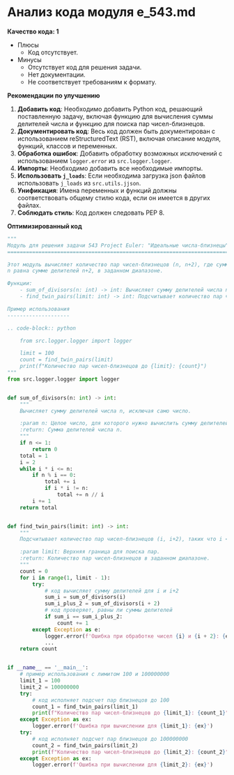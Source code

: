 # Анализ кода модуля e_543.md

**Качество кода: 1**
- Плюсы
    - Код отсутствует.
- Минусы
    - Отсутствует код для решения задачи.
    - Нет документации.
    - Не соответствует требованиям к формату.

**Рекомендации по улучшению**

1. **Добавить код**: Необходимо добавить Python код, решающий поставленную задачу, включая функцию для вычисления суммы делителей числа и функцию для поиска пар чисел-близнецов.
2. **Документировать код**: Весь код должен быть документирован с использованием reStructuredText (RST), включая описание модуля, функций, классов и переменных.
3. **Обработка ошибок**:  Добавить обработку возможных исключений с использованием `logger.error` из `src.logger.logger`.
4. **Импорты**:  Необходимо добавить все необходимые импорты.
5. **Использовать `j_loads`**: Если необходима загрузка json файлов использовать `j_loads` из `src.utils.jjson`.
6. **Унификация**: Имена переменных и функций должны соответствовать общему стилю кода, если он имеется в других файлах.
7. **Соблюдать стиль**: Код должен следовать PEP 8.

**Оптимизированный код**

```python
"""
Модуль для решения задачи 543 Project Euler: "Идеальные числа-близнецы".
========================================================================

Этот модуль вычисляет количество пар чисел-близнецов (n, n+2), где сумма делителей
n равна сумме делителей n+2, в заданном диапазоне.

Функции:
    - sum_of_divisors(n: int) -> int: Вычисляет сумму делителей числа n, исключая само число.
    - find_twin_pairs(limit: int) -> int: Подсчитывает количество пар чисел-близнецов до заданного предела.

Пример использования
--------------------

.. code-block:: python

    from src.logger.logger import logger

    limit = 100
    count = find_twin_pairs(limit)
    print(f"Количество пар чисел-близнецов до {limit}: {count}")
"""
from src.logger.logger import logger


def sum_of_divisors(n: int) -> int:
    """
    Вычисляет сумму делителей числа n, исключая само число.

    :param n: Целое число, для которого нужно вычислить сумму делителей.
    :return: Сумма делителей числа n.
    """
    if n <= 1:
        return 0
    total = 1
    i = 2
    while i * i <= n:
        if n % i == 0:
            total += i
            if i * i != n:
                total += n // i
        i += 1
    return total


def find_twin_pairs(limit: int) -> int:
    """
    Подсчитывает количество пар чисел-близнецов (i, i+2), таких что i <= limit.

    :param limit: Верхняя граница для поиска пар.
    :return: Количество пар чисел-близнецов в заданном диапазоне.
    """
    count = 0
    for i in range(1, limit - 1):
        try:
            # код вычисляет сумму делителей для i и i+2
            sum_i = sum_of_divisors(i)
            sum_i_plus_2 = sum_of_divisors(i + 2)
            # код проверяет, равны ли суммы делителей
            if sum_i == sum_i_plus_2:
                count += 1
        except Exception as e:
            logger.error(f'Ошибка при обработке чисел {i} и {i + 2}: {e}')
            ...
    return count


if __name__ == '__main__':
    # пример использования с лимитом 100 и 100000000
    limit_1 = 100
    limit_2 = 100000000
    try:
        # код исполняет подсчет пар близнецов до 100
        count_1 = find_twin_pairs(limit_1)
        print(f"Количество пар чисел-близнецов до {limit_1}: {count_1}")
    except Exception as ex:
        logger.error(f'Ошибка при вычислении для {limit_1}: {ex}')
    try:
        # код исполняет подсчет пар близнецов до 100000000
        count_2 = find_twin_pairs(limit_2)
        print(f"Количество пар чисел-близнецов до {limit_2}: {count_2}")
    except Exception as ex:
        logger.error(f'Ошибка при вычислении для {limit_2}: {ex}')

```